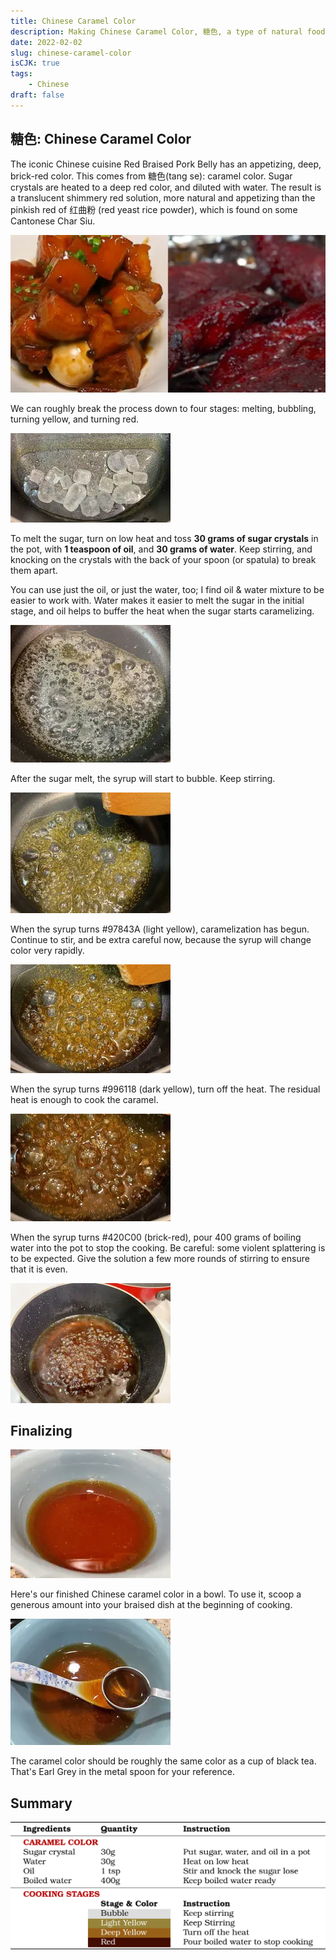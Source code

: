```yaml
---
title: Chinese Caramel Color
description: Making Chinese Caramel Color, 糖色, a type of natural food coloring commonly used in Chinese cooking, for example red braised pork belly.
date: 2022-02-02
slug: chinese-caramel-color
isCJK: true
tags: 
    - Chinese
draft: false
---
```


## 糖色: Chinese Caramel Color

The iconic Chinese cuisine Red Braised Pork Belly has an appetizing, deep, brick-red color. This comes from 糖色(tang se): caramel color. Sugar crystals are heated to a deep red color, and diluted with water. The result is a translucent shimmery red solution, more natural and appetizing than the pinkish red of 红曲粉 (red yeast rice powder), which is found on some Cantonese Char Siu.

![Caramel color vs. red yeast rice powder](./red-braised-pork-belly.webp "Compare the color of red braised pork belly vs. Char Siu")

We can roughly break the process down to four stages: melting, bubbling, turning yellow, and turning red.

![Melting sugar](./caramel-1.webp "Melting sugar")

To melt the sugar, turn on low heat and toss **30 grams of sugar crystals** in the pot, with **1 teaspoon of oil**, and **30 grams of water**. Keep stirring, and knocking on the crystals with the back of your spoon (or spatula) to break them apart.

You can use just the oil, or just the water, too; I find oil & water mixture to be easier to work with. Water makes it easier to melt the sugar in the initial stage, and oil helps to buffer the heat when the sugar starts caramelizing.

![Bubbling sugar](./caramel-2.webp "Bubbling")

After the sugar melt, the syrup will start to bubble. Keep stirring.

![Syrup turning yellow](./caramel-3.webp "#97843A Light Yellow")

When the syrup turns #97843A (light yellow), caramelization has begun. Continue to stir, and be extra careful now, because the syrup will change color very rapidly.

![Syrup's yellow color deepens](./caramel-4.webp "#996118 Deep Yellow")

When the syrup turns #996118 (dark yellow), turn off the heat. The residual heat is enough to cook the caramel.

![Syrup turning red](./caramel-5.webp "# 420C00 Brick Red")

When the syrup turns #420C00 (brick-red), pour 400 grams of boiling water into the pot to stop the cooking. Be careful: some violent splattering is to be expected. Give the solution a few more rounds of stirring to ensure that it is even.

![Syrup diluted with water](./caramel-6.webp "Pour water in to the pot")

## Finalizing

![Caramel color in a bowl](./caramel-7.webp "Final Product")

Here's our finished Chinese caramel color in a bowl. To use it, scoop a generous amount into your braised dish at the beginning of cooking.

![Caramel color as compared with black tea](./caramel-8.webp "Caramel Color vs. Earl Grey")

The caramel color should be roughly the same color as a cup of black tea. That's Earl Grey in the metal spoon for your reference.

## Summary

![Caramel Color Summary](./caramel-color.svg)
